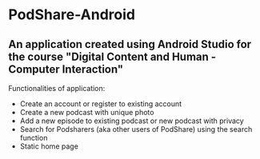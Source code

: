 # PodShare-Android
## An application created using Android Studio for the course "Digital Content and Human - Computer Interaction"
Functionalities of application: 
- Create an account or register to existing account
- Create a new podcast with unique photo
- Add a new episode to existing podcast or new podcast with privacy
- Search for Podsharers (aka other users of PodShare) using the search function
- Static home page
